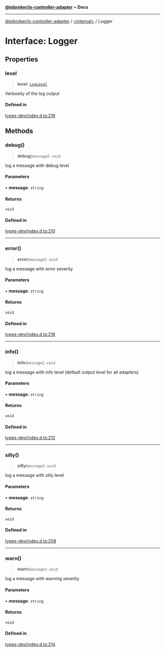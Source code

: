 [**@iobroker/js-controller-adapter**](../../README.md) • **Docs**

***

[@iobroker/js-controller-adapter](../../globals.md) / [\<internal\>](../README.md) / Logger

# Interface: Logger

## Properties

### level

> **level**: [`LogLevel`](../type-aliases/LogLevel.md)

Verbosity of the log output

#### Defined in

[types-dev/index.d.ts:219](https://github.com/ioBroker/ioBroker.js-controller/blob/dae94f706cc75e41fc7f1fe6bb283f8c8f9ede06/packages/types-dev/index.d.ts#L219)

## Methods

### debug()

> **debug**(`message`): `void`

log a message with debug level

#### Parameters

• **message**: `string`

#### Returns

`void`

#### Defined in

[types-dev/index.d.ts:210](https://github.com/ioBroker/ioBroker.js-controller/blob/dae94f706cc75e41fc7f1fe6bb283f8c8f9ede06/packages/types-dev/index.d.ts#L210)

***

### error()

> **error**(`message`): `void`

log a message with error severity

#### Parameters

• **message**: `string`

#### Returns

`void`

#### Defined in

[types-dev/index.d.ts:216](https://github.com/ioBroker/ioBroker.js-controller/blob/dae94f706cc75e41fc7f1fe6bb283f8c8f9ede06/packages/types-dev/index.d.ts#L216)

***

### info()

> **info**(`message`): `void`

log a message with info level (default output level for all adapters)

#### Parameters

• **message**: `string`

#### Returns

`void`

#### Defined in

[types-dev/index.d.ts:212](https://github.com/ioBroker/ioBroker.js-controller/blob/dae94f706cc75e41fc7f1fe6bb283f8c8f9ede06/packages/types-dev/index.d.ts#L212)

***

### silly()

> **silly**(`message`): `void`

log a message with silly level

#### Parameters

• **message**: `string`

#### Returns

`void`

#### Defined in

[types-dev/index.d.ts:208](https://github.com/ioBroker/ioBroker.js-controller/blob/dae94f706cc75e41fc7f1fe6bb283f8c8f9ede06/packages/types-dev/index.d.ts#L208)

***

### warn()

> **warn**(`message`): `void`

log a message with warning severity

#### Parameters

• **message**: `string`

#### Returns

`void`

#### Defined in

[types-dev/index.d.ts:214](https://github.com/ioBroker/ioBroker.js-controller/blob/dae94f706cc75e41fc7f1fe6bb283f8c8f9ede06/packages/types-dev/index.d.ts#L214)
